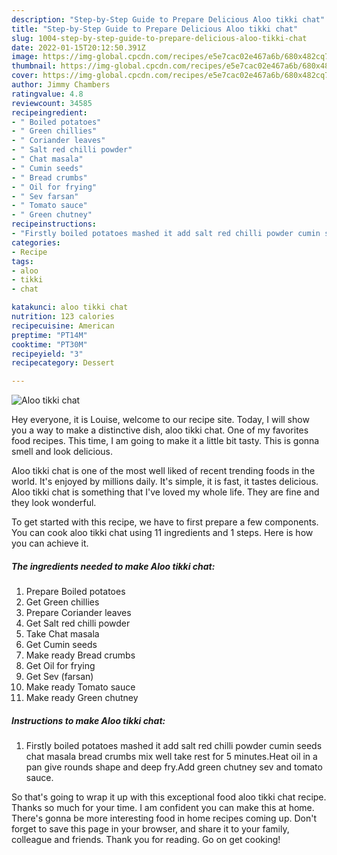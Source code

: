 ```yaml
---
description: "Step-by-Step Guide to Prepare Delicious Aloo tikki chat"
title: "Step-by-Step Guide to Prepare Delicious Aloo tikki chat"
slug: 1004-step-by-step-guide-to-prepare-delicious-aloo-tikki-chat
date: 2022-01-15T20:12:50.391Z
image: https://img-global.cpcdn.com/recipes/e5e7cac02e467a6b/680x482cq70/aloo-tikki-chat-recipe-main-photo.jpg
thumbnail: https://img-global.cpcdn.com/recipes/e5e7cac02e467a6b/680x482cq70/aloo-tikki-chat-recipe-main-photo.jpg
cover: https://img-global.cpcdn.com/recipes/e5e7cac02e467a6b/680x482cq70/aloo-tikki-chat-recipe-main-photo.jpg
author: Jimmy Chambers
ratingvalue: 4.8
reviewcount: 34585
recipeingredient:
- " Boiled potatoes"
- " Green chillies"
- " Coriander leaves"
- " Salt red chilli powder"
- " Chat masala"
- " Cumin seeds"
- " Bread crumbs"
- " Oil for frying"
- " Sev farsan"
- " Tomato sauce"
- " Green chutney"
recipeinstructions:
- "Firstly boiled potatoes mashed it add salt red chilli powder cumin seeds chat masala bread crumbs mix well take rest for 5 minutes.Heat oil in a pan give rounds shape and deep fry.Add green chutney sev and tomato sauce."
categories:
- Recipe
tags:
- aloo
- tikki
- chat

katakunci: aloo tikki chat 
nutrition: 123 calories
recipecuisine: American
preptime: "PT14M"
cooktime: "PT30M"
recipeyield: "3"
recipecategory: Dessert

---
```



![Aloo tikki chat](https://img-global.cpcdn.com/recipes/e5e7cac02e467a6b/680x482cq70/aloo-tikki-chat-recipe-main-photo.jpg)

Hey everyone, it is Louise, welcome to our recipe site. Today, I will show you a way to make a distinctive dish, aloo tikki chat. One of my favorites food recipes. This time, I am going to make it a little bit tasty. This is gonna smell and look delicious.

Aloo tikki chat is one of the most well liked of recent trending foods in the world. It's enjoyed by millions daily. It's simple, it is fast, it tastes delicious. Aloo tikki chat is something that I've loved my whole life. They are fine and they look wonderful.




To get started with this recipe, we have to first prepare a few components. You can cook aloo tikki chat using 11 ingredients and 1 steps. Here is how you can achieve it.

<!--inarticleads1-->

##### The ingredients needed to make Aloo tikki chat:

1. Prepare  Boiled potatoes
1. Get  Green chillies
1. Prepare  Coriander leaves
1. Get  Salt red chilli powder
1. Take  Chat masala
1. Get  Cumin seeds
1. Make ready  Bread crumbs
1. Get  Oil for frying
1. Get  Sev (farsan)
1. Make ready  Tomato sauce
1. Make ready  Green chutney




<!--inarticleads2-->

##### Instructions to make Aloo tikki chat:

1. Firstly boiled potatoes mashed it add salt red chilli powder cumin seeds chat masala bread crumbs mix well take rest for 5 minutes.Heat oil in a pan give rounds shape and deep fry.Add green chutney sev and tomato sauce.




So that's going to wrap it up with this exceptional food aloo tikki chat recipe. Thanks so much for your time. I am confident you can make this at home. There's gonna be more interesting food in home recipes coming up. Don't forget to save this page in your browser, and share it to your family, colleague and friends. Thank you for reading. Go on get cooking!
